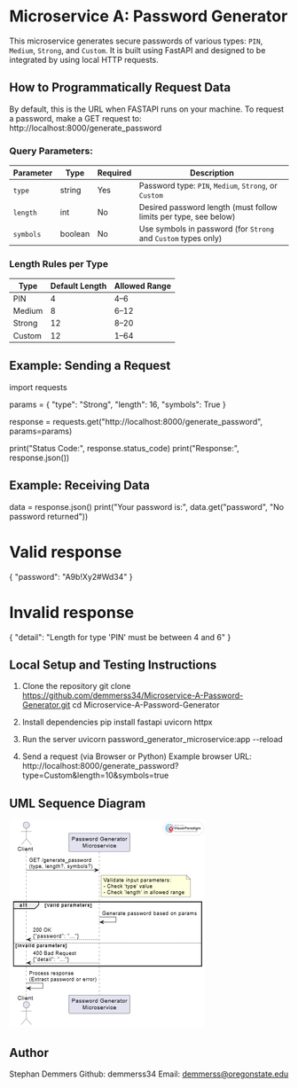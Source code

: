 # Microservice A: Password Generator

This microservice generates secure passwords of various types:
`PIN`, `Medium`, `Strong`, and `Custom`. It is built using FastAPI
and designed to be integrated by using local HTTP requests.


## How to Programmatically Request Data

By default, this is the URL when FASTAPI runs on your machine.
To request a password, make a GET request to:
http://localhost:8000/generate_password



### Query Parameters:

| Parameter | Type    | Required | Description                                                      |
|-----------|---------|----------|------------------------------------------------------------------|
| `type`    | string  | Yes      | Password type: `PIN`, `Medium`, `Strong`, or `Custom`            |
| `length`  | int     | No       | Desired password length (must follow limits per type, see below) |
| `symbols` | boolean | No       | Use symbols in password (for `Strong` and `Custom` types only)   |

### Length Rules per Type

| Type    | Default Length | Allowed Range |
|---------|----------------|---------------|
| PIN     | 4              | 4–6           |
| Medium  | 8              | 6–12          |
| Strong  | 12             | 8–20          |
| Custom  | 12             | 1–64          |


## Example: Sending a Request

import requests

params = {
    "type": "Strong",
    "length": 16,
    "symbols": True
}

response = requests.get("http://localhost:8000/generate_password", params=params)

print("Status Code:", response.status_code)
print("Response:", response.json())


## Example: Receiving Data

data = response.json()
print("Your password is:", data.get("password", "No password returned"))

# Valid response
{
  "password": "A9b!Xy2#Wd34"
}

# Invalid response
{
  "detail": "Length for type 'PIN' must be between 4 and 6"
}


## Local Setup and Testing Instructions

1. Clone the repository
git clone https://github.com/demmerss34/Microservice-A-Password-Generator.git
cd Microservice-A-Password-Generator

2. Install dependencies 
pip install fastapi uvicorn httpx

3. Run the server
uvicorn password_generator_microservice:app --reload

4. Send a request (via Browser or Python)
Example browser URL:
http://localhost:8000/generate_password?type=Custom&length=10&symbols=true


## UML Sequence Diagram

![UML Sequence Diagram](./UML_sequence_diagram.png)


## Author 

Stephan Demmers
Github: demmerss34
Email: demmerss@oregonstate.edu







